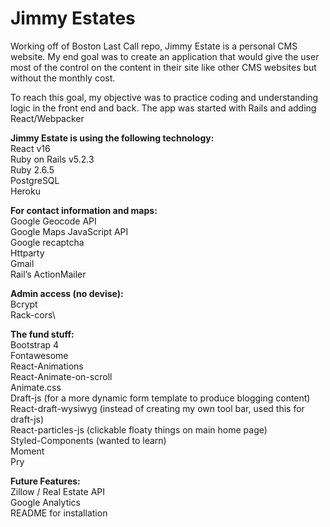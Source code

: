 # Jimmy Estates

Working off of Boston Last Call repo, Jimmy Estate is a personal CMS website. My end goal was to create an application that would give the user most of the control on the content in their site like other CMS websites but without the monthly cost.

To reach this goal, my objective was to practice coding and understanding logic in the front end and back. The app was started with Rails and adding React/Webpacker

**Jimmy Estate is using the following technology:**\
React v16\
Ruby on Rails v5.2.3\
Ruby 2.6.5\
PostgreSQL\
Heroku

**For contact information and maps:**\
Google Geocode API\
Google Maps JavaScript API\
Google recaptcha\
Httparty\
Gmail\
Rail’s ActionMailer

**Admin access (no devise):**\
Bcrypt\
Rack-cors\

**The fund stuff:**\
Bootstrap 4\
Fontawesome\
React-Animations\
React-Animate-on-scroll\
Animate.css\
Draft-js (for a more dynamic form template to produce blogging content)\
React-draft-wysiwyg (instead of creating my own tool bar, used this for draft-js)\
React-particles-js (clickable floaty things on main home page)\
Styled-Components (wanted to learn)\
Moment\
Pry

**Future Features:**\
Zillow / Real Estate API\
Google Analytics\
README for installation
